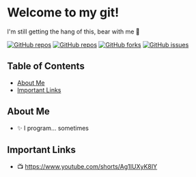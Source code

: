# Welcome to my git!

I'm still getting the hang of this, bear with me 🤔

[![GitHub repos](https://img.shields.io/github/repositories/Freddie-Clarke/Freddie-Clarke.svg)](https://github.com/Freddie-Clarke/Freddie-Clarke/repositories)
[![GitHub repos](https://img.shields.io/github/stars/Freddie-Clarke/Freddie-Clarke.svg)](https://github.com/Freddie-Clarke/Freddie-Clarke/stargazers)
[![GitHub forks](https://img.shields.io/github/forks/Freddie-Clarke/Freddie-Clarke.svg)](https://github.com/Freddie-Clarke/Freddie-Clarke/network)
[![GitHub issues](https://img.shields.io/github/issues/Freddie-Clarke/Freddie-Clarke.svg)](https://github.com/Freddie-Clarke/Freddie-Clarke/issues)

## Table of Contents

- [About Me](#about-me)
- [Important Links](#important-links)

## About Me

- ✨ I program... sometimes

## Important Links

- 📺 https://www.youtube.com/shorts/Ag1IUXyK8IY

<!--
**Freddie-Clarke/Freddie-Clarke** is a ✨ _special_ ✨ repository because its `README.md` (this file) appears on your GitHub profile.

Here are some ideas to get you started:

- 🔭 I’m currently working on ...
- 🌱 I’m currently learning ...
- 👯 I’m looking to collaborate on ...
- 🤔 I’m looking for help with ...
- 💬 Ask me about ...
- 📫 How to reach me: ...
- 😄 Pronouns: ...
- ⚡ Fun fact: ...
-->
